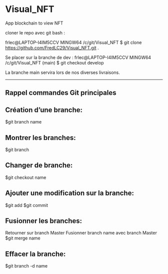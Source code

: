 # Visual_NFT
App blockchain to view NFT

cloner le repo avec git bash : 

frlec@LAPTOP-I4IM5CCV MINGW64 /c/git/Visual_NFT
$ git clone https://github.com/FredLC29/Visual_NFT.git .

Se placer sur la branche de dev :
frlec@LAPTOP-I4IM5CCV MINGW64 /c/git/Visual_NFT (main)
$ git checkout develop

La branche main servira lors de nos diverses livraisons.

-------------------------------------------------------
## Rappel commandes Git principales
## Création d’une branche:
$git branch name
## Montrer les branches:
$git branch
## Changer de branche:
$git checkout name
## Ajouter une modification sur la branche:
$git add
$git commit 
## Fusionner les branches:
Retourner sur branch Master
Fusionner branch name avec branch Master
$git merge name
## Effacer la branche:
$git branch -d name







